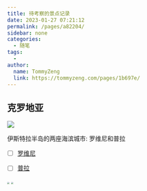 ```yaml
---
title: 待考察的景点记录
date: 2023-01-27 07:21:12
permalink: /pages/a82204/
sidebar: none
categories:
  - 随笔
tags:
  - 
author: 
  name: TommyZeng
  link: https://tommyzeng.com/pages/1b697e/
---
```




## 克罗地亚

![](https://gcore.jsdelivr.net/gh/TommyZeng777/picgo/img/202301271151189.jpg)

伊斯特拉半岛的两座海滨城市: 罗维尼和普拉<!-- more -->

- [ ] [罗维尼](https://baike.baidu.com/item/%E7%BD%97%E7%BB%B4%E5%B0%BC/2435906?fr=aladdin) 

- [ ] [普拉](https://baike.baidu.com/item/%E6%99%AE%E6%8B%89/17568578?fr=aladdin) 



<img src="https://gcore.jsdelivr.net/gh/TommyZeng777/picgo/img/202301271115354.png" style="zoom: 33%;" />
<img src="https://gcore.jsdelivr.net/gh/TommyZeng777/picgo/img/202301270741635.png" style="zoom: 33%;" />